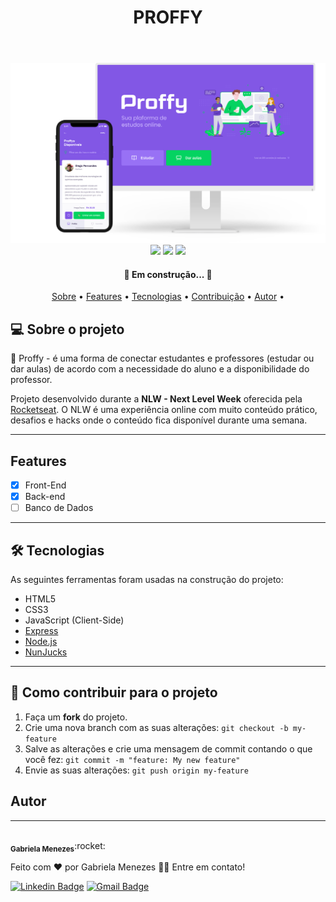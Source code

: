 <header> 
<h1 align="center">PROFFY</h1>
</header>

<div align="center">
<img src=".github/layout.png">
<img src="https://img.shields.io/github/repo-size/gabrielamenezes/proffy-project?color=blueviolet">
<img src="https://img.shields.io/github/languages/count/gabrielamenezes/proffy-project?color=blueviolet">
<img src="https://img.shields.io/github/followers/gabrielamenezes?color=blueviolet">
</div>

<h4 align="center"> 
	🚧 Em construção...  🚧
</h4> 
<p align="center">
 <a href="#-sobre">Sobre</a> • 
 <a href="#-features">Features</a> • 
 <a href="#-tecnologias">Tecnologias</a> • 
 <a href="#-contribuicao">Contribuição</a> •  
 <a href="#-autor">Autor</a> •
</p>

## 💻 Sobre o projeto

:book: Proffy - é uma forma de conectar estudantes e professores (estudar ou dar aulas) de acordo com a necessidade do aluno e a disponibilidade do professor.


Projeto desenvolvido durante a **NLW - Next Level Week** oferecida pela [Rocketseat](https://blog.rocketseat.com.br/primeira-next-level-week/).
O NLW é uma experiência online com muito conteúdo prático, desafios e hacks onde o conteúdo fica disponível durante uma semana.

---

## Features

- [x] Front-End
- [x] Back-end
- [ ] Banco de Dados

---

## 🛠 Tecnologias

As seguintes ferramentas foram usadas na construção do projeto:

- HTML5
- CSS3
- JavaScript (Client-Side)
- [Express](https://expressjs.com/pt-br/)
- [Node.js](https://nodejs.org/en/)
- [NunJucks](https://mozilla.github.io/nunjucks/)

---

## 💪 Como contribuir para o projeto

1. Faça um **fork** do projeto.
2. Crie uma nova branch com as suas alterações: `git checkout -b my-feature`
3. Salve as alterações e crie uma mensagem de commit contando o que você fez: `git commit -m "feature: My new feature"`
4. Envie as suas alterações: `git push origin my-feature`

## Autor
---

<img style="border-radius: 50%;" src="https://avatars3.githubusercontent.com/u/64161478?s=460&u=1356f8b491eecccaeb9afb16c34beb8a00c75cf3&v=4" width="100px;" alt=""/>
 <br />
 <sub><b>Gabriela Menezes</b></sub>:rocket:</a>


Feito com ❤️ por Gabriela Menezes 👋🏽 Entre em contato!

[![Linkedin Badge](https://img.shields.io/badge/-Gabriela-blue?style=flat-square&logo=Linkedin&logoColor=white&link=https://www.linkedin.com/in/gabimenezesdev/)](https://www.linkedin.com/in/gabimenezesdev/) 
[![Gmail Badge](https://img.shields.io/badge/-gabimenezess10@gmail.com-c14438?style=flat-square&logo=Gmail&logoColor=white&link=mailto:gabimenezess10@gmail.com)](mailto:gabimenezess)
